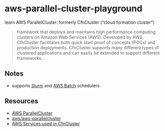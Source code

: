 # aws-parallel-cluster-playground

learn AWS ParallelCluster.  formerly CfnCluster (“cloud formation cluster”)

> framework that deploys and maintains high performance computing clusters on Amazon Web Services (AWS). Developed by AWS, CfnCluster facilitates both quick start proof of concepts (POCs) and production deployments. CfnCluster supports many different types of clustered applications and can easily be extended to support different frameworks.

## Notes

* supports [Slurm](https://docs.aws.amazon.com/parallelcluster/latest/ug/slurm-workload-manager-v3.html) and [AWS Batch](https://docs.aws.amazon.com/parallelcluster/latest/ug/awsbatchcli-v3.html) schedulers

## Resources

- [AWS ParallelCluster](https://docs.aws.amazon.com/parallelcluster/latest/ug/what-is-aws-parallelcluster.html)
- [aws/aws-parallelcluster](https://github.com/aws/aws-parallelcluster)
- [AWS Services used in CfnCluster](https://cfncluster.readthedocs.io/en/latest/aws_services.html#aws-services)